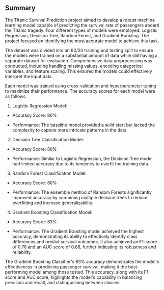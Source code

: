 ## Summary

The Titanic Survival Prediction project aimed to develop a robust machine learning model capable of predicting the survival rate of passengers aboard the Titanic tragedy. Four different types of models were employed: Logistic Regression, Decision Tree, Random Forest, and Gradient Boosting. The project focused on identifying the most accurate model to achieve this task.

The dataset was divided into an 80/20 training and testing split to ensure the models were trained on a substantial amount of data while still having a separate dataset for evaluation. Comprehensive data preprocessing was conducted, including handling missing values, encoding categorical variables, and feature scaling. This ensured the models could effectively interpret the input data.

Each model was trained using cross-validation and hyperparameter tuning to maximize their performance. The accuracy scores for each model were as follows:

1. Logistic Regression Model:

* Accuracy Score: 80%

* Performance: The baseline model provided a solid start but lacked the complexity to capture more intricate patterns in the data.

2. Decision Tree Classification Model:

* Accuracy Score: 80%

* Performance: Similar to Logistic Regression, the Decision Tree model had limited accuracy due to its tendency to overfit the training data.

3. Random Forest Classification Model:

* Accuracy Score: 80%

* Performance: The ensemble method of Random Forests significantly improved accuracy by combining multiple decision trees to reduce overfitting and increase generalizability.

4. Gradient Boosting Classification Model:

* Accuracy Score: 83%

* Performance: The Gradient Boosting model achieved the highest accuracy, demonstrating its ability to effectively identify class differences and predict survival outcomes. It also achieved an F1-score of 0.78 and an AUC score of 0.88, further indicating its robustness and reliability.

The Gradient Boosting Classifier's 83% accuracy demonstrates the model's effectiveness in predicting passenger survival, making it the best-performing model among those tested. This accuracy, along with its F1-score and AUC score, highlights the model's capability in balancing precision and recall, and distinguishing between classes.
